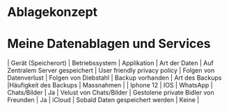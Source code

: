 # Ablagekonzept

# Meine Datenablagen und Services

| Gerät (Speicherort) | Betriebssystem | Applikation | Art der Daten | Auf Zentralem Server gespeichert | User friendly privacy policy | Folgen von Datenverlust | Folgen von Diebstahl | Backup vorhanden | Art des Backups |Häufigkeit des Backups | Massnahmen |
| Iphone 12 | IOS | WhatsApp | Chats/Bilder | Ja | Velust von Chats/Bilder | Gestolene private Bidler von Freunden | Ja | iCloud | Sobald Daten gespeichert werden | Keine |
